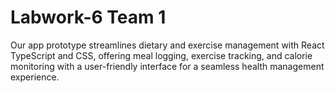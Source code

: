 # Labwork-6 Team 1
Our app prototype streamlines dietary and exercise management with React TypeScript and CSS, offering meal logging, exercise tracking, 
and calorie monitoring with a user-friendly interface for a seamless health management experience.








